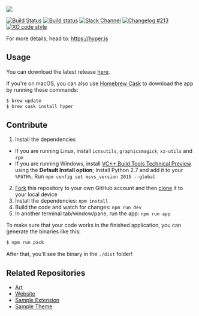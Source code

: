 ![](https://github.com/zeit/art/blob/525bd1bb39d97dd3b91c976106a6d5cc5766b678/hyper/repo-banner.png)

[![Build Status](https://travis-ci.org/zeit/hyper.svg?branch=master)](https://travis-ci.org/zeit/hyper)
[![Build status](https://ci.appveyor.com/api/projects/status/txg5qb0x35h0h65p?svg=true)](https://ci.appveyor.com/project/appveyor-zeit/hyper)
[![Slack Channel](https://zeit-slackin.now.sh/badge.svg)](https://zeit.chat/)
[![Changelog #213](https://img.shields.io/badge/changelog-%23213-lightgrey.svg)](https://changelog.com/213)
[![XO code style](https://img.shields.io/badge/code_style-XO-5ed9c7.svg)](https://github.com/sindresorhus/xo)

For more details, head to: https://hyper.is

## Usage

You can download the latest release [here](https://hyper.is/#installation).

If you're on macOS, you can also use [Homebrew Cask](https://caskroom.github.io/) to download the app by running these commands:

```bash
$ brew update
$ brew cask install hyper
```

## Contribute

1. Install the dependencies
  * If you are running Linux, install `icnsutils`, `graphicsmagick`, `xz-utils` and `rpm`
  * If you are running Windows, install [VC++ Build Tools Technical Preview](http://go.microsoft.com/fwlink/?LinkId=691126) using the **Default Install option**; Install Python 2.7 and add it to your `%PATH%`; Run `npm config set msvs_version 2015 --global`
2. [Fork](https://help.github.com/articles/fork-a-repo/) this repository to your own GitHub account and then [clone](https://help.github.com/articles/cloning-a-repository/) it to your local device
3. Install the dependencies: `npm install`
4. Build the code and watch for changes: `npm run dev`
5. In another terminal tab/window/pane, run the app: `npm run app`

To make sure that your code works in the finished application, you can generate the binaries like this:

```bash
$ npm run pack
```

After that, you'll see the binary in the `./dist` folder!

## Related Repositories

- [Art](https://github.com/zeit/art/tree/master/hyper)
- [Website](https://github.com/zeit/hyper-website)
- [Sample Extension](https://github.com/zeit/hyperpower)
- [Sample Theme](https://github.com/zeit/hyperyellow)
